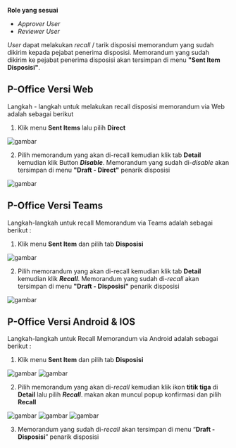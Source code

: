 **Role yang sesuai**

- *Approver User*
- *Reviewer User*

*User* dapat melakukan *recall* / tarik disposisi memorandum yang sudah dikirim kepada pejabat penerima disposisi. Memorandum yang sudah dikirim ke pejabat penerima disposisi akan tersimpan di menu **"Sent Item Disposisi"**. 

## **P-Office Versi Web**

Langkah - langkah untuk melakukan recall disposisi memorandum via Web adalah sebagai berikut

1. Klik menu **Sent Items** lalu pilih **Direct**

![gambar](Memorandum/MM_Web/02MM-78.png)

2. Pilih memorandum yang akan di-recall kemudian klik tab **Detail** kemudian klik Button ***Disable***. Memorandum yang sudah di-*disable* akan tersimpan di menu **"Draft - Direct"** penarik disposisi

![gambar](Memorandum/MM_Web/02MM-79.png)

## **P-Office Versi Teams**

Langkah-langkah untuk recall Memorandum via Teams adalah sebagai berikut :

1. Klik menu **Sent Item** dan pilih tab **Disposisi**

![gambar](Memorandum/MM_Teams/MM80.png)

2. Pilih memorandum yang akan di-recall kemudian klik tab **Detail** kemudian klik ***Recall***. Memorandum yang sudah di-*recall* akan tersimpan di menu **"Draft - Disposisi"** penarik disposisi

![gambar](Memorandum/MM_Teams/MM81.png)

## **P-Office Versi Android & IOS**

Langkah-langkah untuk Recall Memorandum via Android adalah sebagai berikut :

1. Klik menu **Sent Item** dan pilih tab **Disposisi**

![gambar](Memorandum/MM_Android/Recallmemo/02MM-26.png) 
![gambar](Memorandum/MM_Android/Recallmemo/02MM-27.png)

2. Pilih memorandum yang akan di-_recall_ kemudian klik ikon **titik tiga** di **Detail** lalu pilih **_Recall_**. makan akan muncul popup konfirmasi dan pilih **Recall**

![gambar](Memorandum/MM_Android/Recallmemo/02MM-28.png) 
![gambar](Memorandum/MM_Android/Recallmemo/02MM-29.png) 
![gambar](Memorandum/MM_Android/Recallmemo/02MM-30.png)

3. Memorandum yang sudah di-_recall_ akan tersimpan di menu “**Draft - Disposisi**” penarik disposisi